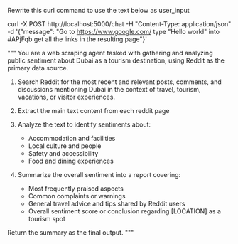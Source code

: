 Rewrite this curl command to use the text below as user_input

curl -X POST http://localhost:5000/chat   -H "Content-Type: application/json"   -d '{"message": "Go to https://www.google.com/ type \"Hello world\" into #APjFqb get all the links in the resulting page"}'


"""
You are a web scraping agent tasked with gathering and analyzing public sentiment about Dubai as a tourism destination, using Reddit as the primary data source.

1. Search Reddit for the most recent and relevant posts, comments, and discussions mentioning Dubai in the context of travel, tourism, vacations, or visitor experiences.

2. Extract the main text content from each reddit page

3. Analyze the text to identify sentiments about:
   - Accommodation and facilities
   - Local culture and people
   - Safety and accessibility
   - Food and dining experiences

4. Summarize the overall sentiment into a report covering:
   - Most frequently praised aspects
   - Common complaints or warnings
   - General travel advice and tips shared by Reddit users
   - Overall sentiment score or conclusion regarding [LOCATION] as a tourism spot

Return the summary as the final output.
"""

